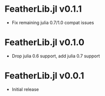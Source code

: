 # FeatherLib.jl v0.1.1
* Fix remaining julia 0.7/1.0 compat issues

# FeatherLib.jl v0.1.0
* Drop julia 0.6 support, add julia 0.7 support

# FeatherLib.jl v0.0.1
* Initial release
